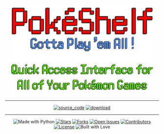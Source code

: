 <div align="center">

<p align="center">
  <img src="./assets/title.png" height="300px">
</p>

<hr />
<a href="https://github.com/ra101/PokeShelf" target="_blank"><img src="https://img.shields.io/badge/Source_code-Github-202020?style=for-the-badge&logo=github" alt="source_code"></a> <a href="https://github.com/ra101/AR-Card/releases/download/v1.0.0/PokeShelf.zip"><img src="https://img.shields.io/badge/download-V1.0.0-default?style=for-the-badge&logo=windows" alt="download"></a>

<hr />

<img src="https://img.shields.io/badge/Made%20with-Tkinter-ffde57?style=for-the-badge&logo=python" alt="Made with Python"> <a href="https://github.com/ra101/PokeShelf/stargazers"><img src="https://img.shields.io/github/stars/ra101/PokeShelf?style=for-the-badge&color=goldenrod&label=⭐ Stars" alt="Stars"></a> <a href="https://github.com/ra101/PokeShelf/network/members"><img src="https://img.shields.io/github/forks/ra101/PokeShelf?style=for-the-badge&color=d5d5d7&label=⛓️ Forks" alt="Forks"></a> <a href="https://github.com/ra101/PokeShelf/issues"><img src="https://img.shields.io/github/issues/ra101/PokeShelf?style=for-the-badge&label=⚠️ Issuues&color=4F93FF" alt="Open Issues"></a> <a href="https://github.com/ra101/PokeShelf/graphs/contributors" target="_blank"><img src="https://img.shields.io/github/contributors/ra101/PokeShelf?style=for-the-badge&label=%F0%9F%98%8E%20contributors&color=202020" alt="Contributors"></a> <a href="https://github.com/ra101/PokeShelf/blob/core/LICENSE" target="_blank"><img src="https://img.shields.io/github/license/ra101/POkeShelf?style=for-the-badge&label=%F0%9F%93%9C%20License&color=BD864A" alt="License"></a> <img src="https://img.shields.io/badge/Built%20With-🤍-coral?style=for-the-badge&logo=pokemon" alt="Built with Love">

</div>

